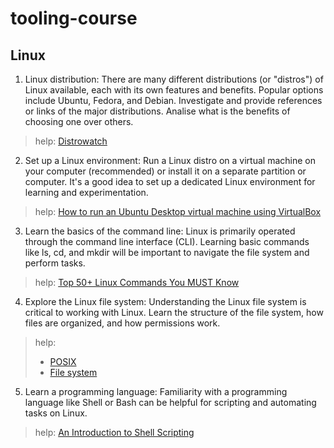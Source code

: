 # tooling-course

## Linux

1. Linux distribution: There are many different distributions (or "distros") of Linux available, each with its own features and benefits. Popular options include Ubuntu, Fedora, and Debian. Investigate and provide references or links of the major distributions. Analise what is the benefits of choosing one over others.

> help: [Distrowatch](https://distrowatch.com/)

2. Set up a Linux environment: Run a Linux distro on a virtual machine on your computer (recommended) or install it on a separate partition or computer. It's a good idea to set up a dedicated Linux environment for learning and experimentation.

> help: [How to run an Ubuntu Desktop virtual machine using VirtualBox](https://ubuntu.com/tutorials/how-to-run-ubuntu-desktop-on-a-virtual-machine-using-virtualbox#1-overview)

3. Learn the basics of the command line: Linux is primarily operated through the command line interface (CLI). Learning basic commands like ls, cd, and mkdir will be important to navigate the file system and perform tasks.

> help: [Top 50+ Linux Commands You MUST Know](https://www.digitalocean.com/community/tutorials/linux-commands)

4. Explore the Linux file system: Understanding the Linux file system is critical to working with Linux. Learn the structure of the file system, how files are organized, and how permissions work.

> help:
> * [POSIX](https://en.wikipedia.org/wiki/POSIX)
> * [File system](https://en.wikipedia.org/wiki/File_system)

5. Learn a programming language: Familiarity with a programming language like Shell or Bash can be helpful for scripting and automating tasks on Linux.

> help: [An Introduction to Shell Scripting](https://www.digitalocean.com/community/tutorial_series/an-introduction-to-shell-scripting)
